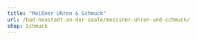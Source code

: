 ```yaml
---
title: "Meißner Uhren & Schmuck"
url: /bad-neustadt-an-der-saale/meissner-uhren-und-schmuck/
shop: Schmuck
---
```

